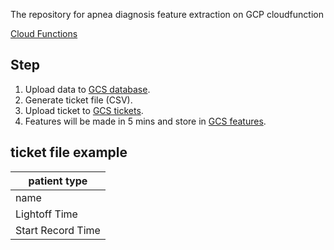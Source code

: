 The repository for apnea diagnosis feature extraction on GCP cloudfunction

[Cloud Functions](https://console.cloud.google.com/functions/details/asia-east1/FeatureExtraction?hl=zh-tw&project=develop-335208)

## Step
1. Upload data to [GCS database](https://console.cloud.google.com/storage/browser/pranaq_database;tab=objects?forceOnBucketsSortingFiltering=false&hl=zh-tw&project=develop-335208&prefix=&forceOnObjectsSortingFiltering=false).
2. Generate ticket file (CSV).
3. Upload ticket to  [GCS tickets](https://console.cloud.google.com/storage/browser/feature_tickets;tab=objects?forceOnBucketsSortingFiltering=false&hl=zh-tw&project=develop-335208&prefix=&forceOnObjectsSortingFiltering=false).
4. Features will be made in 5 mins and store in [GCS features](https://console.cloud.google.com/storage/browser/pranaq_features;tab=objects?forceOnBucketsSortingFiltering=false&hl=zh-tw&project=develop-335208&prefix=&forceOnObjectsSortingFiltering=false).

## ticket file example



| patient type|
| -------- |
| name     |
| Lightoff Time |
| Start Record Time |
